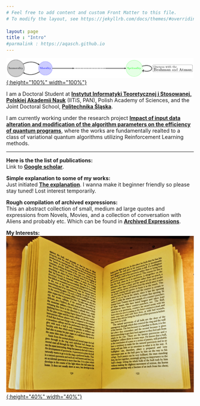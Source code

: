 ```yaml
---
# Feel free to add content and custom Front Matter to this file.
# To modify the layout, see https://jekyllrb.com/docs/themes/#overriding-theme-defaults

layout: page
title : "Intro"
#parmalink : https://aqasch.github.io
---
```


<!-- ![Aqasch](./img/me.jpg) -->
[![Above the Life and Death Cycle](./img/atman_brahman1.png){:height="100%" width="100%"}](https://en.wikipedia.org/wiki/Advaita_Vedanta)

I am a Doctoral Student at [**Instytut Informatyki Teoretycznej i Stosowanej, Polskiej Akademii Nauk**](https://www.iitis.pl/pl) (IITiS, PAN), Polish Academy of Sciences, and the Joint Doctoral School, [**Politechnika Śląska**](https://www.polsl.pl/en/).

I am currently working under the research project [**Impact of input data alteration and modification of the algorithm parameters on the efficiency of quantum programs**](https://miszczak.eu/grants/qprogmods/), where the works are fundamentally realted to a class of variational quantum algorithms utilizing Reinforcement Learning methods.

<hr>

**Here is the the list of publications:**\
Link to [**Google scholar**](https://scholar.google.com/citations?user=0ICcM_YAAAAJ&hl=en).

**Simple explanation to some of my works:**\
Just initiated [**The explanation**](https://aqasch.github.io/atmadarshan/). I wanna make it beginner friendly so please stay tuned! Lost interest temporarily.

**Rough compilation of archived expressions:**\
This an abstract collection of small, medium ad large quotes and expressions from Novels, Movies, and a collection of conversation with Aliens and probably etc. Which can be found in <a href="https://aqasch.github.io/arch-exp/"><b>Archived Expressions</b></a>.

**My Interests:**\
[![Death in the Afternoon by Hemingway](./img/book.jpg){:height="40%" width="40%"}]( https://aqasch.github.io/literature/ )
